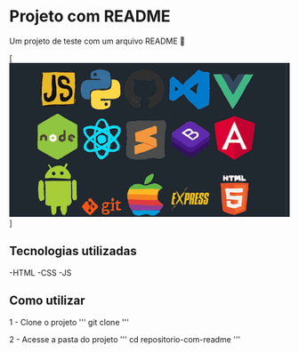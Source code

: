 # Projeto com README
Um projeto de teste com um arquivo README 🚀

[<img src="./tela.gif" alt="gif da tela inicial do projeto com README">]

## Tecnologias utilizadas
-HTML
-CSS
-JS

## Como utilizar

 1 - Clone o projeto
'''
git clone <url>
'''

2 - Acesse a pasta do projeto
'''
cd repositorio-com-readme
'''